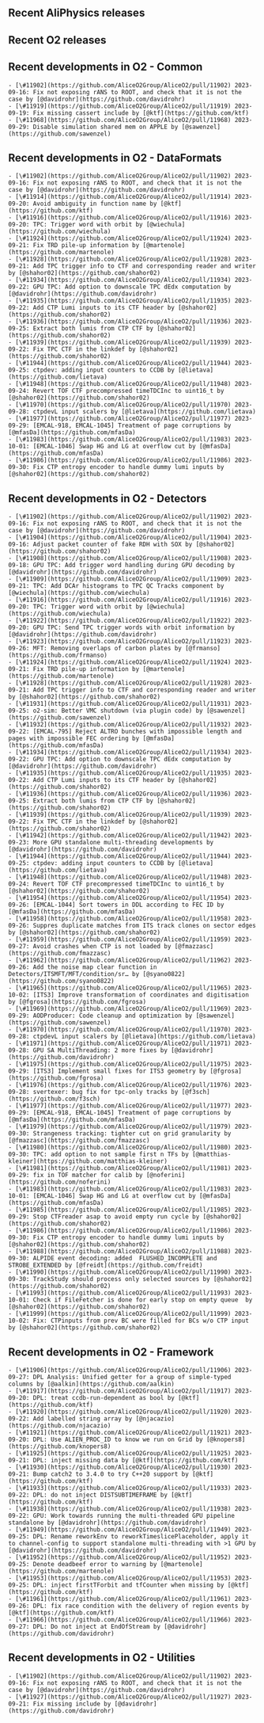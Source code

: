 ## Recent AliPhysics releases
## Recent O2 releases
## Recent developments in O2 - Common
	- [\#11902](https://github.com/AliceO2Group/AliceO2/pull/11902) 2023-09-16: Fix not exposing rANS to ROOT, and check that it is not the case by [@davidrohr](https://github.com/davidrohr)
	- [\#11919](https://github.com/AliceO2Group/AliceO2/pull/11919) 2023-09-19: Fix missing cassert include by [@ktf](https://github.com/ktf)
	- [\#11968](https://github.com/AliceO2Group/AliceO2/pull/11968) 2023-09-29: Disable simulation shared mem on APPLE by [@sawenzel](https://github.com/sawenzel)
## Recent developments in O2 - DataFormats
	- [\#11902](https://github.com/AliceO2Group/AliceO2/pull/11902) 2023-09-16: Fix not exposing rANS to ROOT, and check that it is not the case by [@davidrohr](https://github.com/davidrohr)
	- [\#11914](https://github.com/AliceO2Group/AliceO2/pull/11914) 2023-09-20: Avoid ambiguity in function name by [@ktf](https://github.com/ktf)
	- [\#11916](https://github.com/AliceO2Group/AliceO2/pull/11916) 2023-09-20: TPC: Trigger word with orbit by [@wiechula](https://github.com/wiechula)
	- [\#11924](https://github.com/AliceO2Group/AliceO2/pull/11924) 2023-09-21: Fix TRD pile-up information by [@martenole](https://github.com/martenole)
	- [\#11928](https://github.com/AliceO2Group/AliceO2/pull/11928) 2023-09-21: Add TPC trigger info to CTF and corresponding reader and writer by [@shahor02](https://github.com/shahor02)
	- [\#11934](https://github.com/AliceO2Group/AliceO2/pull/11934) 2023-09-22: GPU TPC: Add option to downscale TPC dEdx computation by [@davidrohr](https://github.com/davidrohr)
	- [\#11935](https://github.com/AliceO2Group/AliceO2/pull/11935) 2023-09-22: Add CTP Lumi inputs to its CTF header by [@shahor02](https://github.com/shahor02)
	- [\#11936](https://github.com/AliceO2Group/AliceO2/pull/11936) 2023-09-25: Extract both lumis from CTP CTF by [@shahor02](https://github.com/shahor02)
	- [\#11939](https://github.com/AliceO2Group/AliceO2/pull/11939) 2023-09-22: Fix TPC CTF in the linkdef by [@shahor02](https://github.com/shahor02)
	- [\#11944](https://github.com/AliceO2Group/AliceO2/pull/11944) 2023-09-25: ctpdev: adding input counters to CCDB by [@lietava](https://github.com/lietava)
	- [\#11948](https://github.com/AliceO2Group/AliceO2/pull/11948) 2023-09-24: Revert TOF CTF precompressed timeTDCInc to uint16_t by [@shahor02](https://github.com/shahor02)
	- [\#11970](https://github.com/AliceO2Group/AliceO2/pull/11970) 2023-09-28: ctpdevL input scalers by [@lietava](https://github.com/lietava)
	- [\#11977](https://github.com/AliceO2Group/AliceO2/pull/11977) 2023-09-29: [EMCAL-918, EMCAL-1045] Treatment of page corruptions by [@mfasDa](https://github.com/mfasDa)
	- [\#11983](https://github.com/AliceO2Group/AliceO2/pull/11983) 2023-10-01: [EMCAL-1046] Swap HG and LG at overflow cut by [@mfasDa](https://github.com/mfasDa)
	- [\#11986](https://github.com/AliceO2Group/AliceO2/pull/11986) 2023-09-30: Fix CTP entropy encoder to handle dummy lumi inputs by [@shahor02](https://github.com/shahor02)
## Recent developments in O2 - Detectors
	- [\#11902](https://github.com/AliceO2Group/AliceO2/pull/11902) 2023-09-16: Fix not exposing rANS to ROOT, and check that it is not the case by [@davidrohr](https://github.com/davidrohr)
	- [\#11904](https://github.com/AliceO2Group/AliceO2/pull/11904) 2023-09-16: Adjust packet counter of fake RDH with SOX by [@shahor02](https://github.com/shahor02)
	- [\#11908](https://github.com/AliceO2Group/AliceO2/pull/11908) 2023-09-18: GPU TPC: Add trigger word handling during GPU decoding by [@davidrohr](https://github.com/davidrohr)
	- [\#11909](https://github.com/AliceO2Group/AliceO2/pull/11909) 2023-09-21: TPC: Add DCAr histograms to TPC QC Tracks component by [@wiechula](https://github.com/wiechula)
	- [\#11916](https://github.com/AliceO2Group/AliceO2/pull/11916) 2023-09-20: TPC: Trigger word with orbit by [@wiechula](https://github.com/wiechula)
	- [\#11922](https://github.com/AliceO2Group/AliceO2/pull/11922) 2023-09-20: GPU TPC: Send TPC trigger words with orbit information by [@davidrohr](https://github.com/davidrohr)
	- [\#11923](https://github.com/AliceO2Group/AliceO2/pull/11923) 2023-09-26: MFT: Removing overlaps of carbon plates by [@frmanso](https://github.com/frmanso)
	- [\#11924](https://github.com/AliceO2Group/AliceO2/pull/11924) 2023-09-21: Fix TRD pile-up information by [@martenole](https://github.com/martenole)
	- [\#11928](https://github.com/AliceO2Group/AliceO2/pull/11928) 2023-09-21: Add TPC trigger info to CTF and corresponding reader and writer by [@shahor02](https://github.com/shahor02)
	- [\#11931](https://github.com/AliceO2Group/AliceO2/pull/11931) 2023-09-25: o2-sim: Better VMC shutdown (via plugin code) by [@sawenzel](https://github.com/sawenzel)
	- [\#11932](https://github.com/AliceO2Group/AliceO2/pull/11932) 2023-09-22: [EMCAL-795] Reject ALTRO bunches with impossible length and pages with impossible FEC ordering by [@mfasDa](https://github.com/mfasDa)
	- [\#11934](https://github.com/AliceO2Group/AliceO2/pull/11934) 2023-09-22: GPU TPC: Add option to downscale TPC dEdx computation by [@davidrohr](https://github.com/davidrohr)
	- [\#11935](https://github.com/AliceO2Group/AliceO2/pull/11935) 2023-09-22: Add CTP Lumi inputs to its CTF header by [@shahor02](https://github.com/shahor02)
	- [\#11936](https://github.com/AliceO2Group/AliceO2/pull/11936) 2023-09-25: Extract both lumis from CTP CTF by [@shahor02](https://github.com/shahor02)
	- [\#11939](https://github.com/AliceO2Group/AliceO2/pull/11939) 2023-09-22: Fix TPC CTF in the linkdef by [@shahor02](https://github.com/shahor02)
	- [\#11942](https://github.com/AliceO2Group/AliceO2/pull/11942) 2023-09-23: More GPU standalone multi-threading developments by [@davidrohr](https://github.com/davidrohr)
	- [\#11944](https://github.com/AliceO2Group/AliceO2/pull/11944) 2023-09-25: ctpdev: adding input counters to CCDB by [@lietava](https://github.com/lietava)
	- [\#11948](https://github.com/AliceO2Group/AliceO2/pull/11948) 2023-09-24: Revert TOF CTF precompressed timeTDCInc to uint16_t by [@shahor02](https://github.com/shahor02)
	- [\#11954](https://github.com/AliceO2Group/AliceO2/pull/11954) 2023-09-26: [EMCAL-1044] Sort towers in DDL according to FEC ID by [@mfasDa](https://github.com/mfasDa)
	- [\#11958](https://github.com/AliceO2Group/AliceO2/pull/11958) 2023-09-26: Suppres duplicate matches from ITS track clones on sector edges by [@shahor02](https://github.com/shahor02)
	- [\#11959](https://github.com/AliceO2Group/AliceO2/pull/11959) 2023-09-27: Avoid crashes when CTP is not loaded by [@fmazzasc](https://github.com/fmazzasc)
	- [\#11962](https://github.com/AliceO2Group/AliceO2/pull/11962) 2023-09-26: Add the noise map clear function in Detectors/ITSMFT/MFT/condition/sr… by [@syano0822](https://github.com/syano0822)
	- [\#11965](https://github.com/AliceO2Group/AliceO2/pull/11965) 2023-10-02: [ITS3] Improve transformation of coordinates and digitisation by [@fgrosa](https://github.com/fgrosa)
	- [\#11969](https://github.com/AliceO2Group/AliceO2/pull/11969) 2023-09-29: AODProducer: Code cleanup and optimization by [@sawenzel](https://github.com/sawenzel)
	- [\#11970](https://github.com/AliceO2Group/AliceO2/pull/11970) 2023-09-28: ctpdevL input scalers by [@lietava](https://github.com/lietava)
	- [\#11971](https://github.com/AliceO2Group/AliceO2/pull/11971) 2023-09-28: GPU SA MultiThreading: 2 more fixes by [@davidrohr](https://github.com/davidrohr)
	- [\#11975](https://github.com/AliceO2Group/AliceO2/pull/11975) 2023-09-29: [ITS3] Implement small fixes for ITS3 geometry by [@fgrosa](https://github.com/fgrosa)
	- [\#11976](https://github.com/AliceO2Group/AliceO2/pull/11976) 2023-09-28: svertexer: bug fix for tpc-only tracks by [@f3sch](https://github.com/f3sch)
	- [\#11977](https://github.com/AliceO2Group/AliceO2/pull/11977) 2023-09-29: [EMCAL-918, EMCAL-1045] Treatment of page corruptions by [@mfasDa](https://github.com/mfasDa)
	- [\#11979](https://github.com/AliceO2Group/AliceO2/pull/11979) 2023-09-30: Strangeness tracking: tighter cut on grid granularity by [@fmazzasc](https://github.com/fmazzasc)
	- [\#11980](https://github.com/AliceO2Group/AliceO2/pull/11980) 2023-09-30: TPC: add option to not sample first n TFs by [@matthias-kleiner](https://github.com/matthias-kleiner)
	- [\#11981](https://github.com/AliceO2Group/AliceO2/pull/11981) 2023-09-29: fix in TOF matcher for calib by [@noferini](https://github.com/noferini)
	- [\#11983](https://github.com/AliceO2Group/AliceO2/pull/11983) 2023-10-01: [EMCAL-1046] Swap HG and LG at overflow cut by [@mfasDa](https://github.com/mfasDa)
	- [\#11985](https://github.com/AliceO2Group/AliceO2/pull/11985) 2023-09-29: Stop CTFreader asap to avoid empty run cycle by [@shahor02](https://github.com/shahor02)
	- [\#11986](https://github.com/AliceO2Group/AliceO2/pull/11986) 2023-09-30: Fix CTP entropy encoder to handle dummy lumi inputs by [@shahor02](https://github.com/shahor02)
	- [\#11988](https://github.com/AliceO2Group/AliceO2/pull/11988) 2023-09-30: ALPIDE event decoding: added  FLUSHED_INCOMPLETE and STROBE_EXTENDED by [@freidt](https://github.com/freidt)
	- [\#11990](https://github.com/AliceO2Group/AliceO2/pull/11990) 2023-09-30: TrackStudy should process only selected sources by [@shahor02](https://github.com/shahor02)
	- [\#11993](https://github.com/AliceO2Group/AliceO2/pull/11993) 2023-10-01: Check if FileFetcher is done for early stop on empty queue  by [@shahor02](https://github.com/shahor02)
	- [\#11999](https://github.com/AliceO2Group/AliceO2/pull/11999) 2023-10-02: Fix: CTPinputs from prev BC were filled for BCs w/o CTP input by [@shahor02](https://github.com/shahor02)
## Recent developments in O2 - Framework
	- [\#11906](https://github.com/AliceO2Group/AliceO2/pull/11906) 2023-09-27: DPL Analysis: Unified getter for a group of simple-typed columns by [@aalkin](https://github.com/aalkin)
	- [\#11917](https://github.com/AliceO2Group/AliceO2/pull/11917) 2023-09-20: DPL: treat ccdb-run-dependent as bool by [@ktf](https://github.com/ktf)
	- [\#11920](https://github.com/AliceO2Group/AliceO2/pull/11920) 2023-09-22: Add labelled string array by [@njacazio](https://github.com/njacazio)
	- [\#11921](https://github.com/AliceO2Group/AliceO2/pull/11921) 2023-09-20: DPL: Use ALIEN_PROC_ID to know we run on Grid by [@knopers8](https://github.com/knopers8)
	- [\#11925](https://github.com/AliceO2Group/AliceO2/pull/11925) 2023-09-21: DPL: inject missing data by [@ktf](https://github.com/ktf)
	- [\#11930](https://github.com/AliceO2Group/AliceO2/pull/11930) 2023-09-21: Bump catch2 to 3.4.0 to try C++20 support by [@ktf](https://github.com/ktf)
	- [\#11933](https://github.com/AliceO2Group/AliceO2/pull/11933) 2023-09-22: DPL: do not inject DISTSUBTIMEFRAME by [@ktf](https://github.com/ktf)
	- [\#11938](https://github.com/AliceO2Group/AliceO2/pull/11938) 2023-09-22: GPU: Work towards running the multi-threaded GPU pipeline standalone by [@davidrohr](https://github.com/davidrohr)
	- [\#11949](https://github.com/AliceO2Group/AliceO2/pull/11949) 2023-09-25: DPL: Rename reworkEnv to reworkTimeslicePlaceholder, apply it to channel-config to support standalone multi-threading with >1 GPU by [@davidrohr](https://github.com/davidrohr)
	- [\#11952](https://github.com/AliceO2Group/AliceO2/pull/11952) 2023-09-25: Denote deadbeef error to warning by [@martenole](https://github.com/martenole)
	- [\#11953](https://github.com/AliceO2Group/AliceO2/pull/11953) 2023-09-25: DPL: inject firstTForbit and tfCounter when missing by [@ktf](https://github.com/ktf)
	- [\#11961](https://github.com/AliceO2Group/AliceO2/pull/11961) 2023-09-26: DPL: fix race condition with the delivery of region events by [@ktf](https://github.com/ktf)
	- [\#11966](https://github.com/AliceO2Group/AliceO2/pull/11966) 2023-09-27: DPL: Do not inject at EndOfStream by [@davidrohr](https://github.com/davidrohr)
## Recent developments in O2 - Utilities
	- [\#11902](https://github.com/AliceO2Group/AliceO2/pull/11902) 2023-09-16: Fix not exposing rANS to ROOT, and check that it is not the case by [@davidrohr](https://github.com/davidrohr)
	- [\#11927](https://github.com/AliceO2Group/AliceO2/pull/11927) 2023-09-21: Fix missing include by [@davidrohr](https://github.com/davidrohr)
